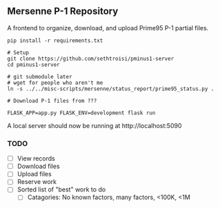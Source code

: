 ## Mersenne P-1 Repository

A frontend to organize, download, and upload Prime95 P-1 partial files.

```shell
pip install -r requirements.txt

# Setup
git clone https://github.com/sethtroisi/pminus1-server
cd pminus1-server

# git submodule later
# wget for people who aren't me
ln -s ../../misc-scripts/mersenne/status_report/prime95_status.py .

# Download P-1 files from ???

FLASK_APP=app.py FLASK_ENV=development flask run
```

A local server should now be running at http://localhost:5090

### TODO

* [ ] View records
* [ ] Download files
* [ ] Upload files
* [ ] Reserve work
* [ ] Sorted list of "best" work to do
  * [ ] Catagories: No known factors, many factors, <100K, <1M
